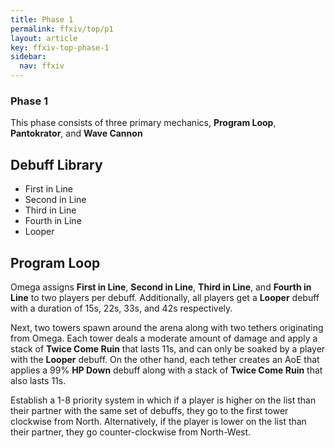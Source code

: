 ```yaml
---
title: Phase 1
permalink: ffxiv/top/p1
layout: article
key: ffxiv-top-phase-1
sidebar:
  nav: ffxiv
---
```

### Phase 1

This phase consists of three primary mechanics, **Program Loop**, **Pantokrator**, and **Wave Cannon**

## Debuff Library

- First in Line
- Second in Line
- Third in Line
- Fourth in Line
- Looper

## Program Loop

Omega assigns **First in Line**, **Second in Line**, **Third in Line**, and **Fourth in Line** to two players per debuff. Additionally, all players get a **Looper** debuff with a duration of 15s, 22s, 33s, and 42s respectively. 
<!--- TODO: Add debuff icons to library --->

Next, two towers spawn around the arena along with two tethers originating from Omega. Each tower deals a moderate amount of damage and apply a stack of **Twice Come Ruin** that lasts 11s, and can only be soaked by a player with the **Looper** debuff. On the other hand, each tether creates an AoE that applies a 99% **HP Down** debuff along with a stack of **Twice Come Ruin** that also lasts 11s.  

Establish a 1-8 priority system in which if a player is higher on the list than their partner with the same set of debuffs, they go to the first tower clockwise from North. Alternatively, if the player is lower on the list than their partner, they go counter-clockwise from North-West. 

You start off at the end of the castbar with all players south, and have the two players with **Third in Line** be closest to the boss in order to grab the two tethers. Next, have the two players with **First In Line** go to their tower according to the established priority systemm around the outside of Omega's hitbox, while the two players with the tether stay inside Omega's hitbox until they can move to the edge of the arena while keeping in mind the following:
- Be distanced from the two towers that have spawned
- Be sufficiently distanced from eachother

<!--- TODO: Add relevant images--->

At the same time, the players with **Second in Line** and **Fourth in Line** should be near the towers in order to avoid getting clipped by the AoEs from the players with the tether. 

After the first set of towers and tethers go off, the players with **Second in Line** move to the two new towers that have spawned, while the two players with **Fourth in Line** grab the tethers from the two players with **Third In Line**. 

<!--- TODO: Add examples --->

There is some nuance to the movement, so the players with the tethers should move to be on Omega's hitbox, while the players aiming to grab the tether should be inside Omega's hitbox. 

Next, you repeat the previous step with the players with **Third in Line** moving to the next two towers while the two players with **First in Line** grab the two tethers from the players with **Fourth in Line**

Finally, to resolve the mechanic you have the two players with **Fourth in Line** move to the two final towers while the two players with **Second in Line** grab the two tethers from the players with **First in Line**.



